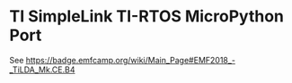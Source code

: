 # TI SimpleLink TI-RTOS MicroPython Port


See https://badge.emfcamp.org/wiki/Main_Page#EMF2018_-_TiLDA_Mk.CE.B4